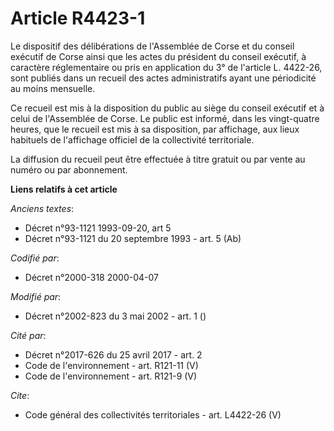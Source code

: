 # Article R4423-1

Le dispositif des délibérations de l'Assemblée de Corse et du conseil exécutif de Corse ainsi que les actes du président du
conseil exécutif, à caractère réglementaire ou pris en application du 3° de l'article L. 4422-26, sont publiés dans un
recueil des actes administratifs ayant une périodicité au moins mensuelle. 

Ce recueil est mis à la disposition du public au siège du conseil exécutif et à celui de l'Assemblée de Corse. Le public est
informé, dans les vingt-quatre heures, que le recueil est mis à sa disposition, par affichage, aux lieux habituels de
l'affichage officiel de la collectivité territoriale. 

La diffusion du recueil peut être effectuée à titre gratuit ou par vente au numéro ou par abonnement.

**Liens relatifs à cet article**

_Anciens textes_:

  - Décret n°93-1121 1993-09-20, art 5
  - Décret n°93-1121 du 20 septembre 1993 - art. 5 (Ab)

_Codifié par_:

  - Décret n°2000-318 2000-04-07

_Modifié par_:

  - Décret n°2002-823 du 3 mai 2002 - art. 1 ()

_Cité par_:

  - Décret n°2017-626 du 25 avril 2017 - art. 2
  - Code de l'environnement - art. R121-11 (V)
  - Code de l'environnement - art. R121-9 (V)

_Cite_:

  - Code général des collectivités territoriales - art. L4422-26 (V)
